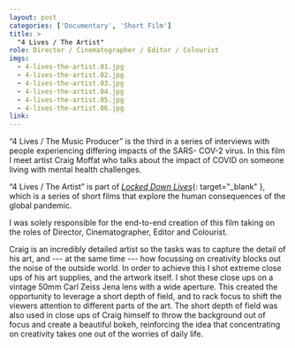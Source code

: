```yaml
---
layout: post
categories: ['Documentary', 'Short Film']
title: >
  "4 Lives / The Artist" 
role: Director / Cinematographer / Editor / Colourist
imgs: 
  - 4-lives-the-artist.01.jpg
  - 4-lives-the-artist.02.jpg
  - 4-lives-the-artist.03.jpg
  - 4-lives-the-artist.04.jpg
  - 4-lives-the-artist.05.jpg
  - 4-lives-the-artist.06.jpg
link: 
---
```


“4 Lives / The Music Producer” is the third in a series of interviews with people experiencing differing impacts of the SARS- COV-2 virus. In this film I meet artist Craig Moffat who talks about the impact of COVID on someone living with mental health challenges.

“4 Lives / The Artist” is part of [_Locked Down Lives_](https://www.facebook.com/lockeddownlives/){: target="_blank" }, which is a series of short films that explore the human consequences of the global pandemic.

I was solely responsible for the end-to-end creation of this film taking on the roles of Director, Cinematographer, Editor and Colourist.

Craig is an incredibly detailed artist so the tasks was to capture the detail of his art, and --- at the same time --- how focussing on creativity blocks out the noise of the outside world. In order to achieve this I shot extreme close ups of his art supplies, and the artwork itself. I shot these close ups on a vintage 50mm Carl Zeiss Jena lens with a wide aperture. This created the opportunity to leverage a short depth of field, and to rack focus to shift the viewers attention to different parts of the art. The short depth of field was also used in close ups of Craig himself to throw the background out of focus and create a beautiful bokeh, reinforcing the idea that concentrating on creativity takes one out of the worries of daily life.
